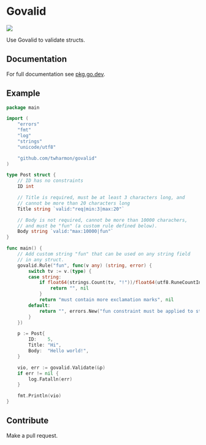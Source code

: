 # Govalid

[![](https://goreportcard.com/badge/github.com/twharmon/govalid)](https://goreportcard.com/report/github.com/twharmon/govalid)

Use Govalid to validate structs.

## Documentation

For full documentation see [pkg.go.dev](https://pkg.go.dev/github.com/twharmon/govalid).

## Example

```go
package main

import (
	"errors"
	"fmt"
	"log"
	"strings"
	"unicode/utf8"

	"github.com/twharmon/govalid"
)

type Post struct {
	// ID has no constraints
	ID int

	// Title is required, must be at least 3 characters long, and
	// cannot be more than 20 characters long
	Title string `valid:"req|min:3|max:20"`

	// Body is not required, cannot be more than 10000 charachers,
	// and must be "fun" (a custom rule defined below).
	Body string `valid:"max:10000|fun"`
}

func main() {
	// Add custom string "fun" that can be used on any string field
	// in any struct.
	govalid.Rule("fun", func(v any) (string, error) {
		switch tv := v.(type) {
		case string:
			if float64(strings.Count(tv, "!"))/float64(utf8.RuneCountInString(tv)) > 0.001 {
				return "", nil
			}
			return "must contain more exclamation marks", nil
		default:
			return "", errors.New("fun constraint must be applied to string only")
		}
	})

	p := Post{
		ID:    5,
		Title: "Hi",
		Body:  "Hello world!",
	}

	vio, err := govalid.Validate(&p)
	if err != nil {
		log.Fatalln(err)
	}

	fmt.Println(vio)
}
```

## Contribute

Make a pull request.
